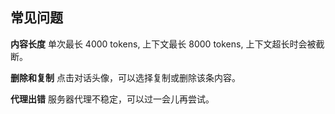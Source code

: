 ## 常见问题
**内容长度**
单次最长 4000 tokens, 上下文最长 8000 tokens, 上下文超长时会被截断。

**删除和复制**
点击对话头像，可以选择复制或删除该条内容。

**代理出错**
服务器代理不稳定，可以过一会儿再尝试。 